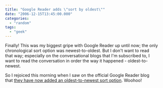 ```yaml
---
title: "Google Reader adds \"sort by oldest\""
date: "2006-12-15T13:45:00.000"
categories: 
  - "random"
tags: 
  - "geek"
---
```


Finally! This was my biggest gripe with Google Reader up until now; the only chronological sort option was newest-to-oldest. But I don't want to read that way; especially on the conversational blogs that I'm subscribed to, I want to read the conversation in order the way it happened - oldest-to-newest.

So I rejoiced this morning when I saw on the official Google Reader blog that [they have now added an oldest-to-newest sort option](http://googlereader.blogspot.com/2006/12/dwelling-on-past.html). Woohoo!
